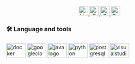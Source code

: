 
###

<div align="center">
  <a href="https://www.linkedin.com/in/eric-ngoiya/" target="_blank">
    <img src="https://img.shields.io/static/v1?message=LinkedIn&logo=linkedin&label=&color=0077B5&logoColor=white&labelColor=&style=for-the-badge" height="25" alt="LinkedIn logo" />
  </a>
  <a href="mailto:info.ericmail@gmail.com" target="_blank">
    <img src="https://img.shields.io/static/v1?message=Gmail&logo=gmail&label=&color=D14836&logoColor=white&labelColor=&style=for-the-badge" height="25" alt="Gmail logo" />
  </a>
  <a href="https://github.com/your-github-profile" target="_blank">
    <img src="https://img.shields.io/static/v1?message=C&logo=C&label=&color=A8B9CC&logoColor=white&labelColor=&style=for-the-badge" height="25" alt="C logo" />
  </a>
  <a href="https://github.com/your-github-profile" target="_blank">
    <img src="https://img.shields.io/static/v1?message=Go&logo=Go&label=&color=00ADD8&logoColor=white&labelColor=&style=for-the-badge" height="25" alt="Go logo" />
  </a>
</div>


###



###



###



<h3 align="left">🛠 Language and tools</h3>

###

<div align="left">
  <img src="https://cdn.jsdelivr.net/gh/devicons/devicon/icons/docker/docker-plain-wordmark.svg" height="40" width="52" alt="docker logo"  />
  <img src="https://cdn.jsdelivr.net/gh/devicons/devicon/icons/googlecloud/googlecloud-original.svg" height="40" width="52" alt="googlecloud logo"  />
  <img src="https://cdn.jsdelivr.net/gh/devicons/devicon/icons/java/java-original.svg" height="40" width="52" alt="java logo"  />
  <img src="https://cdn.jsdelivr.net/gh/devicons/devicon/icons/python/python-original.svg" height="40" width="52" alt="python logo"  />
  <img src="https://cdn.jsdelivr.net/gh/devicons/devicon/icons/postgresql/postgresql-original.svg" height="40" width="52" alt="postgresql logo"  />
  <img src="https://cdn.jsdelivr.net/gh/devicons/devicon/icons/visualstudio/visualstudio-plain.svg" height="40" width="52" alt="visualstudio logo"  />
</div>

###
